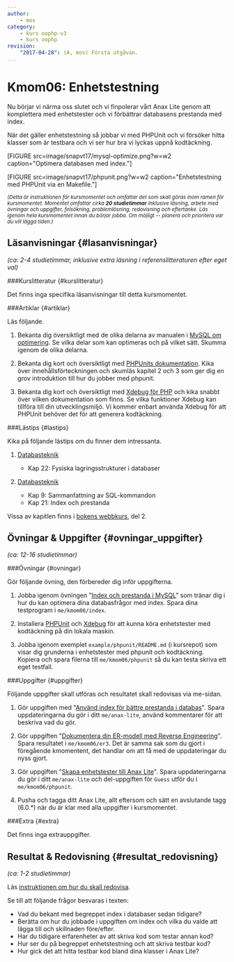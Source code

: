 ```yaml
---
author:
    - mos
category:
    - kurs oophp-v3
    - kurs oophp
revision:
    "2017-04-28": (A, mos) Första utgåvan.
...
```

Kmom06: Enhetstestning
==================================

Nu börjar vi närma oss slutet och vi finpolerar vårt Anax Lite genom att komplettera med enhetstester och vi förbättrar databasens prestanda med index.

När det gäller enhetstestning så jobbar vi med PHPUnit och vi försöker hitta klasser som är testbara och vi ser hur bra vi lyckas uppnå kodtäckning.

[FIGURE src=image/snapvt17/mysql-optimize.png?w=w2 caption="Optimera databasen med index."]

[FIGURE src=image/snapvt17/phpunit.png?w=w2 caption="Enhetstestning med PHPUnit via en Makefile."]

<small><i>(Detta är instruktionen för kursmomentet och omfattar det som skall göras inom ramen för kursmomentet. Momentet omfattar cirka **20 studietimmar** inklusive läsning, arbete med övningar och uppgifter, felsökning, problemlösning, redovisning och eftertanke. Läs igenom hela kursmomentet innan du börjar jobba. Om möjligt -- planera och prioritera var du vill lägga tiden.)</i></small>



Läsanvisningar  {#lasanvisningar}
---------------------------------

*(ca: 2-4 studietimmar, inklusive extra läsning i referenslitteraturen efter eget val)*



###Kurslitteratur  {#kurslitteratur}

Det finns inga specifika läsanvisningar till detta kursmomentet.



###Artiklar {#artiklar}

Läs följande.

1. Bekanta dig översiktligt med de olika delarna av manualen i [MySQL om optimering](https://dev.mysql.com/doc/refman/5.7/en/optimization.html). Se vilka delar som kan optimeras och på vilket sätt. Skumma igenom de olika delarna.

1. Bekanta dig kort och översiktligt med [PHPUnits dokumentation](https://phpunit.de/manual/current/en/). Kika över innehållsförteckningen och skumläs kapitel 2 och 3 som ger dig en grov introduktion till hur du jobber med phpunit.

1. Bekanta dig kort och översiktligt med [Xdebug för PHP](https://xdebug.org/) och kika snabbt över vilken dokumentation som finns. Se vilka funktioner Xdebug kan tillföra till din utvecklingsmiljö. Vi kommer enbart använda Xdebug för att PHPUnit behöver det för att generera kodtäckning.



###Lästips {#lastips}

Kika på följande lästips om du finner dem intressanta.

1. [Databasteknik](kunskap/boken-databasteknik)
    * Kap 22: Fysiska lagringsstrukturer i databaser

1. [Databasteknik](kunskap/boken-databasteknik)
    * Kap 9: Sammanfattning av SQL-kommandon
    * Kap 21: Index och prestanda

Vissa av kapitlen finns i [bokens webbkurs](http://www.databasteknik.se/webbkursen/), del 2.



Övningar & Uppgifter  {#ovningar_uppgifter}
-------------------------------------------

*(ca: 12-16 studietimmar)*


###Övningar {#ovningar}

Gör följande övning, den förbereder dig inför uppgifterna.

1. Jobba igenom övningen "[Index och prestanda i MySQL](kunskap/index-och-prestanda-i-mysql)" som tränar dig i hur du kan optimera dina databasfrågor med index. Spara dina testprogram i `me/kmom06/index`.

1. Installera [PHPUnit](labbmiljo/phpunit) och [Xdebug](labbmiljo/xdebug) för att kunna köra enhetstester med kodtäckning på din lokala maskin.

1. Jobba igenom exemplet `example/phpunit/README.md` (i kursrepot) som visar dig grunderna i enhetstester med phpunit och kodtäckning. Kopiera och spara filerna till `me/kmom06/phpunit` så du kan testa skriva ett eget testfall.

<!--
Artikel om hur man skriver bra SQL frågor på ett optimerat sätt.
-->



###Uppgifter {#uppgifter}

Följande uppgifter skall utföras och resultatet skall redovisas via me-sidan.

1. Gör uppgiften med "[Använd index för bättre prestanda i databas](uppgift/anvand-index-for-battre-prestanda-i-databas)". Spara uppdateringarna du gör i ditt `me/anax-lite`, använd kommentarer för att beskriva vad du gör.

1. Gör uppgiften "[Dokumentera din ER-modell med Reverse Engineering](uppgift/dokumentera-din-er-modell-med-reverse-engineering)". Spara resultatet i `me/kmom06/er3`. Det är samma sak som du gjort i föregående kmomentent, det handlar om att få med de uppdateringar du nyss gjort.

1. Gör uppgiften "[Skapa enhetstester till Anax Lite](uppgift/skapa-enhetstester-till-anax)". Spara uppdateringarna du gör i ditt `me/anax-lite` och del-uppgiften för `Guess` utför du i `me/kmom06/phpunit`.

1. Pusha och tagga ditt Anax Lite, allt eftersom och sätt en avslutande tagg (6.0.\*) när du är klar med alla uppgifter i kursmomentet.



###Extra {#extra}

Det finns inga extrauppgifter.



Resultat & Redovisning  {#resultat_redovisning}
-----------------------------------------------

*(ca: 1-2 studietimmar)*

Läs [instruktionen om hur du skall redovisa](kurser/oophp-v3/redovisa).

Se till att följande frågor besvaras i texten:

* Vad du bekant med begreppet index i databaser sedan tidigare?
* Berätta om hur du jobbade i uppgiften om index och vilka du valde att lägga till och skillnaden före/efter.
* Har du tidigare erfarenheter av att skriva kod som testar annan kod?
* Hur ser du på begreppet enhetstestning och att skriva testbar kod?
* Hur gick det att hitta testbar kod bland dina klasser i Anax Lite?
